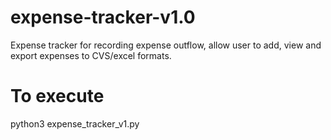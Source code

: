 # expense-tracker-v1.0
Expense tracker for recording expense outflow, allow user to add, view and export expenses to CVS/excel formats.

# To execute
python3 expense_tracker_v1.py
